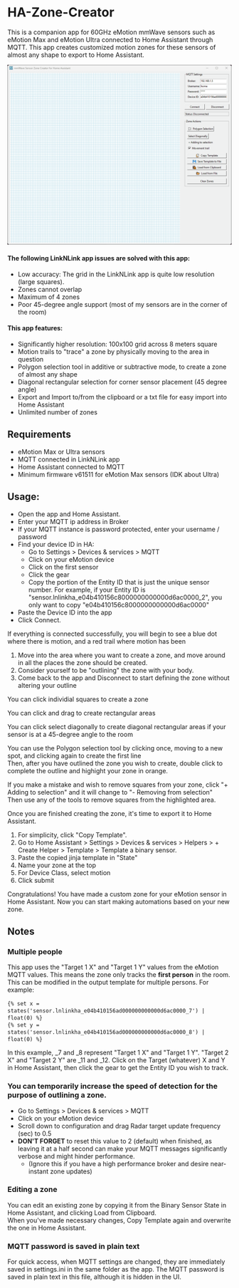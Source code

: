 # HA-Zone-Creator

This is a companion app for 60GHz eMotion mmWave sensors such as eMotion Max and eMotion Ultra connected to Home Assistant through MQTT. This app creates customized motion zones for these sensors of almost any shape to export to Home Assistant.

![Example Use](https://raw.githubusercontent.com/DavidSpivey/HA-Zone-Creator/refs/heads/main/example.gif)

#### The following LinkNLink app issues are solved with this app:
- Low accuracy: The grid in the LinkNLink app is quite low resolution (large squares).
- Zones cannot overlap
- Maximum of 4 zones
- Poor 45-degree angle support (most of my sensors are in the corner of the room)

#### This app features:
* Significantly higher resolution: 100x100 grid across 8 meters square
* Motion trails to "trace" a zone by physically moving to the area in question
* Polygon selection tool in additive or subtractive mode, to create a zone of almost any shape
* Diagonal rectangular selection for corner sensor placement (45 degree angle)
* Export and Import to/from the clipboard or a txt file for easy import into Home Assistant
* Unlimited number of zones

## Requirements
- eMotion Max or Ultra sensors
- MQTT connected in LinkNLink app
- Home Assistant connected to MQTT
- Minimum firmware v61511 for eMotion Max sensors (IDK about Ultra)

## Usage:
- Open the app and Home Assistant.
- Enter your MQTT ip address in Broker
- If your MQTT instance is password protected, enter your username / password
- Find your device ID in HA:
	- Go to Settings > Devices & services > MQTT
	- Click on your eMotion device
	- Click on the first sensor
	- Click the gear
	- Copy the portion of the Entity ID that is just the unique sensor number. For example, if your Entity ID is "sensor.lnlinkha_e04b410156c8000000000000d6ac0000_2", you only want to copy "e04b410156c8000000000000d6ac0000"
- Paste the Device ID into the app
- Click Connect.

If everything is connected successfully, you will begin to see a blue dot where there is motion, and a red trail where motion has been

1. Move into the area where you want to create a zone, and move around in all the places the zone should be created.
2. Consider yourself to be "outlining" the zone with your body.
3. Come back to the app and Disconnect to start defining the zone without altering your outline

You can click individial squares to create a zone

You can click and drag to create rectangular areas

You can click select diagonally to create diagonal rectangular areas if your sensor is at a 45-degree angle to the room

You can use the Polygon selection tool by clicking once, moving to a new spot, and clicking again to create the first line<br>
Then, after you have outlined the zone you wish to create, double click to complete the outline and highight your zone in orange.

If you make a mistake and wish to remove squares from your zone, click "+ Adding to selection" and it will change to "- Removing from selection"<br>
Then use any of the tools to remove squares from the highlighted area.

Once you are finished creating the zone, it's time to export it to Home Assistant.
1. For simplicity, click "Copy Template".
2. Go to Home Assistant > Settings > Devices & services > Helpers > + Create Helper > Template > Template a binary sensor.
3. Paste the copied jinja template in "State"
4. Name your zone at the top
5. For Device Class, select motion
6. Click submit

Congratulations! You have made a custom zone for your eMotion sensor in Home Assistant. Now you can start making automations based on your new zone.

## Notes
### Multiple people
This app uses the "Target 1 X" and "Target 1 Y" values from the eMotion MQTT values. This means the zone only tracks the **first person** in the room. This can be modified in the output template for multiple persons.
For example:
```
{% set x = states('sensor.lnlinkha_e04b410156ad000000000000d6ac0000_7') | float(0) %}
{% set y = states('sensor.lnlinkha_e04b410156ad000000000000d6ac0000_8') | float(0) %}
```
In this example, _7 and _8 represent "Target 1 X" and "Target 1 Y". "Target 2 X" and "Target 2 Y" are _11 and _12. Click on the Target (whatever) X and Y in Home Assistant, then click the gear to get the Entity ID you wish to track.

### You can temporarily increase the speed of detection for the purpose of outlining a zone.
- Go to Settings > Devices & services > MQTT
- Click on your eMotion device
- Scroll down to configuration and drag Radar target update frequency (sec) to 0.5
- **DON'T FORGET** to reset this value to 2 (default) when finished, as leaving it at a half second can make your MQTT messages significantly verbose and might hinder performance.
	- (Ignore this if you have a high performance broker and desire near-instant zone updates)

### Editing a zone
You can edit an existing zone by copying it from the Binary Sensor State in Home Assistant, and clicking Load from Clipboard.<br>
When you've made necessary changes, Copy Template again and overwrite the one in Home Assistant.

### MQTT password is saved in plain text
For quick access, when MQTT settings are changed, they are immediately saved in settings.ini in the same folder as the app. The MQTT password is saved in plain text in this file, although it is hidden in the UI.
